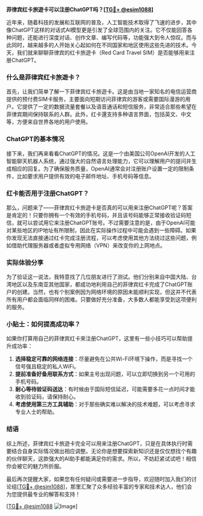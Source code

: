 **菲律宾红卡旅遊卡可以注册ChatGPT吗？[[TG💪+ @esim1088](https://t.me/s/esim1088)]**

近年来，随着科技的发展和互联网的普及，人工智能技术取得了飞速的进步，其中像ChatGPT这样的对话式AI模型更是引发了全球范围内的关注。它不仅能回答各种问题，还能进行深度对话、创作文章、编写代码等，功能强大到令人惊叹。而与此同时，越来越多的人开始关心起如何在不同国家和地区使用这些先进的技术。今天，我们就来聊聊菲律宾的红卡旅遊卡（Red Card Travel SIM）是否能够用来注册ChatGPT。

### 什么是菲律宾红卡旅遊卡？

首先，让我们简单了解一下菲律宾红卡旅遊卡。这是由当地一家知名的电信运营商提供的预付费SIM卡服务，主要面向短期访问菲律宾的游客或需要国际漫游的用户。它提供了一定的数据流量套餐以及语音通话和短信服务，非常适合那些希望在菲律宾期间保持联系的人群。此外，红卡還支持多种语言界面，包括英文、中文等，方便来自世界各地的用户使用。

### ChatGPT的基本情况

接下来，我们再来看看ChatGPT的情况。这是一个由美国公司OpenAI开发的人工智能聊天机器人系统，通过强大的自然语言处理能力，它可以理解用户的提问并生成相应的回复。为了确保服务质量，OpenAI通常会对注册账户设置一定的限制条件，比如要求用户提供有效的电子邮件地址、手机号码等信息。

### 红卡能否用于注册ChatGPT？

那么，问题来了——菲律宾红卡旅遊卡是否真的可以用来注册ChatGPT呢？答案是肯定的！只要你拥有一个有效的手机号码，并且该号码能够正常接收验证码短信，就可以尝试用它来注册ChatGPT账号。不过需要注意的是，由于OpenAI可能对某些地区的IP地址有所限制，因此在实际操作过程中可能会遇到一些障碍。如果你发现无法直接通过红卡完成注册流程，可以考虑使用其他方法绕过这些问题，例如借助代理服务器或者虚拟专用网络（VPN）来改变你的上网地点。

### 实际体验分享

为了验证这一说法，我特意找了几位朋友进行了测试。他们分别来自中国大陆、台湾地区以及东南亚其他国家，都成功地利用自己的菲律宾红卡完成了ChatGPT账户的创建。当然，也有个别案例因为网络环境的原因未能顺利实现，但这并不代表所有用户都会面临同样的困难。只要做好充分准备，大多数人都能享受到这项便利的服务。

### 小贴士：如何提高成功率？

如果你打算用自己的菲律宾红卡來注册ChatGPT，这里有一些小技巧可以帮助提升成功率：

1. **选择稳定可靠的网络连接**：尽量避免在公共Wi-Fi环境下操作，而是寻找一个信号强且稳定的私人WiFi。
2. **提前准备好备用联系方式**：如果主号出现问题，可以立即切换到另一个可用的手机号码。
3. **耐心等待验证码送达**：有时候由于国际短信延迟，可能需要多花一点时间才能收到验证码，请保持耐心。
4. **考虑使用第三方工具辅助**：对于那些确实难以解决的技术难题，可以考虑寻求专业人士的帮助。

### 结语

综上所述，菲律宾红卡旅遊卡完全可以用来注册ChatGPT，只是在具体执行时需要结合自身实际情况做出相应调整。无论你是想要探索新知识还是仅仅想找个有趣的伙伴聊天，这款强大的AI助手都能满足你的需求。所以，不妨赶紧试试吧！相信你会被它的魅力所折服。

最后再次提醒大家，如果您有任何疑问或需要进一步指导，欢迎随时加入我们的讨论组[[TG💪+ @esim1088](https://t.me/s/esim1088)]，那里汇聚了众多经验丰富的专家和技术达人，他们会为您提供最专业的解答和支持！

[[TG💪+ @esim1088](https://t.me/s/esim1088) ![Image](https://i.postimg.cc/4NQfJmqS/Snipaste-2025-05-13-00-14-12.png)]